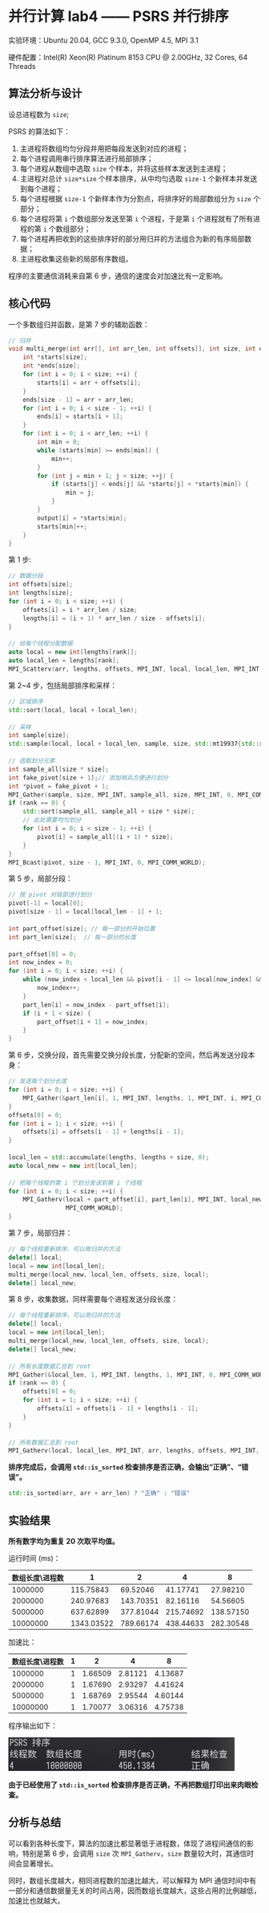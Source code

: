 # 并行计算 lab4 —— PSRS 并行排序

实验环境：Ubuntu 20.04, GCC 9.3.0, OpenMP 4.5, MPI 3.1

硬件配置：Intel(R) Xeon(R) Platinum 8153 CPU @ 2.00GHz, 32 Cores, 64 Threads

## 算法分析与设计

设总进程数为 `size`;

PSRS 的算法如下：

1. 主进程将数组均匀分段并用把每段发送到对应的进程；
2. 每个进程调用串行排序算法进行局部排序；
3. 每个进程从数组中选取 `size` 个样本，并将这些样本发送到主进程；
4. 主进程对总计 `size*size` 个样本排序，从中均匀选取 `size-1` 个新样本并发送到每个进程；
5. 每个进程根据 `size-1` 个新样本作为分割点，将排序好的局部数组分为 `size` 个部分；
6. 每个进程将第 `i` 个数组部分发送至第 `i` 个进程，于是第 `i` 个进程就有了所有进程的第 `i` 个数组部分；
7. 每个进程再把收到的这些排序好的部分用归并的方法组合为新的有序局部数据；
8. 主进程收集这些新的局部有序数组。

程序的主要通信消耗来自第 6 步，通信的速度会对加速比有一定影响。

## 核心代码

一个多数组归并函数，是第 7 步的辅助函数：

```c++
// 归并
void multi_merge(int arr[], int arr_len, int offsets[], int size, int output[]) {
    int *starts[size];
    int *ends[size];
    for (int i = 0; i < size; ++i) {
        starts[i] = arr + offsets[i];
    }
    ends[size - 1] = arr + arr_len;
    for (int i = 0; i < size - 1; ++i) {
        ends[i] = starts[i + 1];
    }
    for (int i = 0; i < arr_len; ++i) {
        int min = 0;
        while (starts[min] >= ends[min]) {
            min++;
        }
        for (int j = min + 1; j < size; ++j) {
            if (starts[j] < ends[j] && *starts[j] < *starts[min]) {
                min = j;
            }
        }
        output[i] = *starts[min];
        starts[min]++;
    }
}
```

第 1 步:

```c++
// 数据分段
int offsets[size];
int lengths[size];
for (int i = 0; i < size; ++i) {
    offsets[i] = i * arr_len / size;
    lengths[i] = (i + 1) * arr_len / size - offsets[i];
}

// 给每个线程分配数据
auto local = new int[lengths[rank]];
auto local_len = lengths[rank];
MPI_Scatterv(arr, lengths, offsets, MPI_INT, local, local_len, MPI_INT, 0, MPI_COMM_WORLD);
```

第 2~4 步，包括局部排序和采样：

```c++
// 区域排序
std::sort(local, local + local_len);

// 采样
int sample[size];
std::sample(local, local + local_len, sample, size, std::mt19937{std::random_device{}()});

// 选取划分元素
int sample_all[size * size];
int fake_pivot[size + 1];// 添加哨兵方便进行划分
int *pivot = fake_pivot + 1;
MPI_Gather(sample, size, MPI_INT, sample_all, size, MPI_INT, 0, MPI_COMM_WORLD);
if (rank == 0) {
    std::sort(sample_all, sample_all + size * size);
    // 此处需要均匀划分
    for (int i = 0; i < size - 1; ++i) {
        pivot[i] = sample_all[(i + 1) * size];
    }
}
MPI_Bcast(pivot, size - 1, MPI_INT, 0, MPI_COMM_WORLD);
```

第 5 步，局部分段：

```c++
// 按 pivot 对局部进行划分
pivot[-1] = local[0];
pivot[size - 1] = local[local_len - 1] + 1;

int part_offset[size]; // 每一部分的开始位置
int part_len[size];  // 每一部分的长度

part_offset[0] = 0;
int now_index = 0;
for (int i = 0; i < size; ++i) {
    while (now_index < local_len && pivot[i - 1] <= local[now_index] && local[now_index] < pivot[i]) {
        now_index++;
    }
    part_len[i] = now_index - part_offset[i];
    if (i + 1 < size) {
        part_offset[i + 1] = now_index;
    }
}
```

第 6 步，交换分段，首先需要交换分段长度，分配新的空间，然后再发送分段本身：

```c++
// 发送每个划分长度
for (int i = 0; i < size; ++i) {
    MPI_Gather(&part_len[i], 1, MPI_INT, lengths, 1, MPI_INT, i, MPI_COMM_WORLD);
}
offsets[0] = 0;
for (int i = 1; i < size; ++i) {
    offsets[i] = offsets[i - 1] + lengths[i - 1];
}

local_len = std::accumulate(lengths, lengths + size, 0);
auto local_new = new int[local_len];

// 把每个线程的第 i 个划分发送到第 i 个线程
for (int i = 0; i < size; ++i) {
    MPI_Gatherv(local + part_offset[i], part_len[i], MPI_INT, local_new, lengths, offsets, MPI_INT, i,
                MPI_COMM_WORLD);
}
```

第 7 步，局部归并：

```c++
// 每个线程重新排序，可以用归并的方法
delete[] local;
local = new int[local_len];
multi_merge(local_new, local_len, offsets, size, local);
delete[] local_new;
```

第 8 步，收集数据，同样需要每个进程发送分段长度：

```c++
// 每个线程重新排序，可以用归并的方法
delete[] local;
local = new int[local_len];
multi_merge(local_new, local_len, offsets, size, local);
delete[] local_new;

// 所有长度数据汇总到 root
MPI_Gather(&local_len, 1, MPI_INT, lengths, 1, MPI_INT, 0, MPI_COMM_WORLD);
if (rank == 0) {
    offsets[0] = 0;
    for (int i = 1; i < size; ++i) {
        offsets[i] = offsets[i - 1] + lengths[i - 1];
    }
}

// 所有数据汇总到 root
MPI_Gatherv(local, local_len, MPI_INT, arr, lengths, offsets, MPI_INT, 0, MPI_COMM_WORLD);
```

**排序完成后，会调用 `std::is_sorted` 检查排序是否正确，会输出“正确”、“错误”。**

```c++
std::is_sorted(arr, arr + arr_len) ? "正确" : "错误"
```

## 实验结果

**所有数字均为重复 20 次取平均值。**

运行时间 (ms)：

| 数组长度\进程数 | 1          | 2         | 4         | 8         |
| --------------- | ---------- | --------- | --------- | --------- |
| 1000000         | 115.75843  | 69.52046  | 41.17741  | 27.98210  |
| 2000000         | 240.97683  | 143.70351 | 82.16116  | 54.56605  |
| 5000000         | 637.62899  | 377.81044 | 215.74692 | 138.57150 |
| 10000000        | 1343.03522 | 789.66174 | 438.44633 | 282.30548 |

加速比：

| 数组长度\进程数 | 1   | 2       | 4       | 8       |
| --------------- | --- | ------- | ------- | ------- |
| 1000000         | 1   | 1.66509 | 2.81121 | 4.13687 |
| 2000000         | 1   | 1.67690 | 2.93297 | 4.41624 |
| 5000000         | 1   | 1.68769 | 2.95544 | 4.60144 |
| 10000000        | 1   | 1.70077 | 3.06316 | 4.75738 |

程序输出如下：

![](../pic/lab4_result.png)

**由于已经使用了 `std::is_sorted` 检查排序是否正确，不再把数组打印出来肉眼检查。**

## 分析与总结

可以看到各种长度下，算法的加速比都显著低于进程数，体现了进程间通信的影响，特别是第 6 步，会调用 `size` 次 `MPI_Gatherv`，`size` 数量较大时，其通信时间会显著增长。

同时，数组长度越大，相同进程数的加速比越大，可以解释为 MPI 通信时间中有一部分和通信数据量无关的时间占用，因而数组长度越大，这些占用的比例越低，加速比也就越大。
